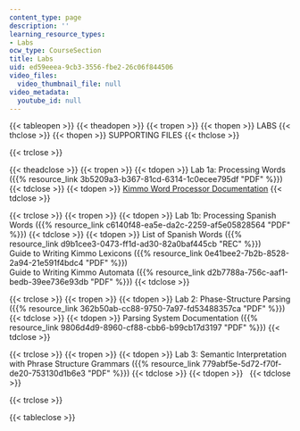 ```yaml
---
content_type: page
description: ''
learning_resource_types:
- Labs
ocw_type: CourseSection
title: Labs
uid: ed59eeea-9cb3-3556-fbe2-26c06f844506
video_files:
  video_thumbnail_file: null
video_metadata:
  youtube_id: null
---
```


{{< tableopen >}}
{{< theadopen >}}
{{< tropen >}}
{{< thopen >}}
LABS
{{< thclose >}}
{{< thopen >}}
SUPPORTING FILES
{{< thclose >}}

{{< trclose >}}

{{< theadclose >}}
{{< tropen >}}
{{< tdopen >}}
Lab 1a: Processing Words ({{% resource_link 3b5209a3-b367-81cd-6314-1c0ecee795df "PDF" %}})
{{< tdclose >}}
{{< tdopen >}}
[Kimmo Word Processor Documentation](http://www.ai.mit.edu/courses/6.863/doc/pckimmo.html)
{{< tdclose >}}

{{< trclose >}}
{{< tropen >}}
{{< tdopen >}}
Lab 1b: Processing Spanish Words ({{% resource_link c6140f48-ea5e-da2c-2259-af5e05828564 "PDF" %}})
{{< tdclose >}}
{{< tdopen >}}
List of Spanish Words ({{% resource_link d9b1cee3-0473-ff1d-ad30-82a0baf445cb "REC" %}})  
Guide to Writing Kimmo Lexicons ({{% resource_link 0e41bee2-7b2b-8528-2a94-21e591f4bdc4 "PDF" %}})  
Guide to Writing Kimmo Automata ({{% resource_link d2b7788a-756c-aaf1-bedb-39ee736e93db "PDF" %}})
{{< tdclose >}}

{{< trclose >}}
{{< tropen >}}
{{< tdopen >}}
Lab 2: Phase-Structure Parsing ({{% resource_link 362b50ab-cc88-9750-7a97-fd53488357ca "PDF" %}})
{{< tdclose >}}
{{< tdopen >}}
Parsing System Documentation ({{% resource_link 9806d4d9-8960-cf88-cbb6-b99cb17d3197 "PDF" %}})
{{< tdclose >}}

{{< trclose >}}
{{< tropen >}}
{{< tdopen >}}
Lab 3: Semantic Interpretation with Phrase Structure Grammars ({{% resource_link 779abf5e-5d72-f70f-de20-753130d1b6e3 "PDF" %}})
{{< tdclose >}}
{{< tdopen >}}
 
{{< tdclose >}}

{{< trclose >}}

{{< tableclose >}}